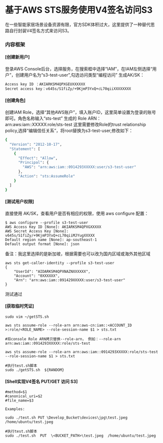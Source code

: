 # 基于AWS STS服务使用V4签名访问S3

在一些智能家居场景设备资源有限，官方SDK体积过大，这里提供了一种替代思路自行封装V4签名方式来访问S3。


### 内容框架

#### [创建新用户]

登录AWS Console后台，选择服务，在搜索框中选择“IAM”，在IAM左侧选择“用户”，创建用户名为“s3-test-user”,勾选访问类型“编程访问”
生成AK/SK：

```Bash
Access key ID ：AKIARKSM4QPXGEUXXXXXX
Secret access key：v645s/S1fiZy/+9KjmP3YxQ+cL70qiiXXXXXXXX
```

#### [创建角色]

创建IAM Role，选择“其他AWS账户”，填入账户ID，这里简单设置为登录的账号即可。角色名称输入“sts-test”
生成的 Role ARN：arn:aws:iam::XXXXX:role/sts-test
这里需要修改Role的trust relationship policy,选择“编辑信任关系”，将root替换为s3-test-user,修改如下：
```Bash
{
  "Version": "2012-10-17",
  "Statement": [
    {
      "Effect": "Allow",
      "Principal": {
        "AWS": "arn:aws:iam::0914293XXXXX:user/s3-test-user"
      },
      "Action": "sts:AssumeRole"
    }
  ]
}
```
#### [测试用户权限]
直接使用 AK/SK，查看用户是否有相应的权限，使用 aws configure 配置：
```
$ aws configure --profile s3-test-user
AWS Access Key ID [None]: AKIARKSM4QPXGXXXXX
AWS Secret Access Key [None]: v645s/S1fiZy/+9KjmP3YxQ+cL70qiiMJYugXXXXX
Default region name [None]: ap-southeast-1
Default output format [None]: json 
```
备注：我这里选择的是新加坡，根据需要也可以改为国内区域或海外其他区域
```
aws sts get-caller-identity --profile s3-test-user
{
    "UserId": "AIDARKSM4QPXNAZNXXXXXX",
    "Account": "0XXXXXX",
    "Arn": "arn:aws:iam::091429XXXXX:user/s3-test-user"
}
```
测试通过

#### [获取临时凭证]
```
sudo vim ~/getSTS.sh

aws sts assume-role --role-arn arn:aws-cn:iam::<ACCOUNT_ID >:role/<ROLE_NAME> --role-session-name $1 > sts.txt

#将console Role ARN拷贝替换--role-arn， 例如：--role-arn  arn:aws:iam::0914293XXXXX:role/sts-test

aws sts assume-role --role-arn arn:aws:iam::0914293XXXXX:role/sts-test --role-session-name $1 > sts.txt

#执行test.sh脚本
sudo ./getSTS.sh  ${RANDOM} 
```

#### [Shell实现V4签名 PUT/GET 访问 S3]
```
#method=$1
#canonical_uri=$2
#file_name=$3

Examples:

sudo ./test.sh PUT \Develop_Bucket\devices\jpg\test.jpeg   /home/ubuntu/test.jpeg

#执行test.sh脚本
sudo ./test.sh 	PUT  \<BUCKET_PATH>\test.jpeg  /home/ubuntu/test.jpeg
```
